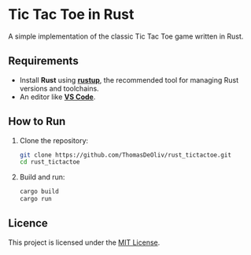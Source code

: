 # Tic Tac Toe in Rust

A simple implementation of the classic Tic Tac Toe game written in Rust.

## Requirements
- Install **Rust** using [**rustup**](https://www.rust-lang.org/), the recommended tool for managing Rust versions and toolchains.
- An editor like [**VS Code**](https://code.visualstudio.com/).

## How to Run
1. Clone the repository:
   ```bash
   git clone https://github.com/ThomasDeOliv/rust_tictactoe.git
   cd rust_tictactoe
   ```
2. Build and run:
   ```bash
   cargo build
   cargo run
   ```
## Licence
This project is licensed under the [MIT License](./LICENSE).